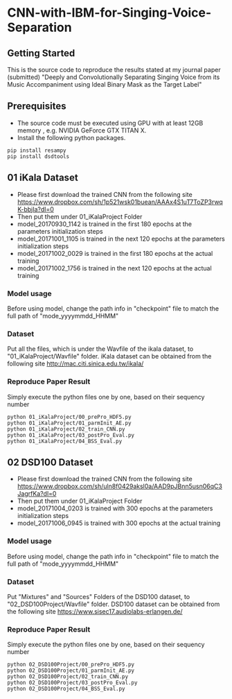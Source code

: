 # CNN-with-IBM-for-Singing-Voice-Separation

## Getting Started
This is the source code to reproduce the results stated at my journal paper (submitted)
"Deeply and Convolutionally Separating Singing Voice from its Music Accompaniment using Ideal Binary Mask as the Target Label"

## Prerequisites
* The source code must be executed using GPU with at least 12GB memory , e.g. NVIDIA GeForce GTX TITAN X. 
* Install the following python packages.
```
pip install resampy
pip install dsdtools
```

## 01 iKala Dataset
* Please first download the trained CNN from the following site
https://www.dropbox.com/sh/1p521wsk01buean/AAAx4S1uT7ToZP3rwqK-bbjIa?dl=0
* Then put them under 01_iKalaProject Folder
* model_20170930_1142 is trained in the first 180 epochs at the parameters initialization steps
* model_20171001_1105 is trained in the next 120 epochs at the parameters initialization steps
* model_20171002_0029 is trained in the first 180 epochs at the actual training
* model_20171002_1756 is trained in the next 120 epochs at the actual training

### Model usage
Before using model, change the path info in "checkpoint" file to match the full path of "mode_yyyymmdd_HHMM"

### Dataset
Put all the files, which is under the Wavfile of the ikala dataset, to "01_iKalaProject/Wavfile" folder.
iKala dataset can be obtained from the following site http://mac.citi.sinica.edu.tw/ikala/

### Reproduce Paper Result
Simply execute the python files one by one, based on their sequency number 
```
python 01_iKalaProject/00_prePro_HDF5.py
python 01_iKalaProject/01_parmInit_AE.py
python 01_iKalaProject/02_train_CNN.py
python 01_iKalaProject/03_postPro_Eval.py
python 01_iKalaProject/04_BSS_Eval.py
```

## 02 DSD100 Dataset
* Please first download the trained CNN from the following site
https://www.dropbox.com/sh/uln8f0429aksl0a/AAD9pJBnn5usn06qC3JagrfKa?dl=0
* Then put them under 01_iKalaProject Folder
* model_20171004_0203 is trained with 300 epochs at the parameters initialization steps
* model_20171006_0945 is trained with 300 epochs at the actual training

### Model usage
Before using model, change the path info in "checkpoint" file to match the full path of "mode_yyyymmdd_HHMM"

### Dataset
Put "Mixtures" and "Sources" Folders of the DSD100 dataset, to "02_DSD100Project/Wavfile" folder.
DSD100 dataset can be obtained from the following site https://www.sisec17.audiolabs-erlangen.de/

### Reproduce Paper Result
Simply execute the python files one by one, based on their sequency number 
```
python 02_DSD100Project/00_prePro_HDF5.py
python 02_DSD100Project/01_parmInit_AE.py
python 02_DSD100Project/02_train_CNN.py
python 02_DSD100Project/03_postPro_Eval.py
python 02_DSD100Project/04_BSS_Eval.py
```